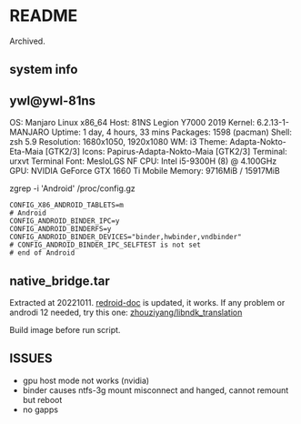 # README

Archived.

## system info
ywl@ywl-81ns 
------------ 
OS: Manjaro Linux x86_64 
Host: 81NS Legion Y7000 2019 
Kernel: 6.2.13-1-MANJARO 
Uptime: 1 day, 4 hours, 33 mins 
Packages: 1598 (pacman) 
Shell: zsh 5.9 
Resolution: 1680x1050, 1920x1080 
WM: i3 
Theme: Adapta-Nokto-Eta-Maia [GTK2/3] 
Icons: Papirus-Adapta-Nokto-Maia [GTK2/3] 
Terminal: urxvt 
Terminal Font: MesloLGS NF 
CPU: Intel i5-9300H (8) @ 4.100GHz 
GPU: NVIDIA GeForce GTX 1660 Ti Mobile 
Memory: 9716MiB / 15917MiB 

zgrep -i 'Android' /proc/config.gz

```
CONFIG_X86_ANDROID_TABLETS=m
# Android
CONFIG_ANDROID_BINDER_IPC=y
CONFIG_ANDROID_BINDERFS=y
CONFIG_ANDROID_BINDER_DEVICES="binder,hwbinder,vndbinder"
# CONFIG_ANDROID_BINDER_IPC_SELFTEST is not set
# end of Android
```

## native_bridge.tar

Extracted at 20221011.
[redroid-doc](https://github.com/remote-android/redroid-doc) is updated, it works.
If any problem or androdi 12 needed, try this one: [zhouziyang/libndk_translation](https://github.com/zhouziyang/libndk_translation)

Build image before run script.

## ISSUES

+ gpu host mode not works (nvidia)
+ binder causes ntfs-3g mount misconnect and hanged, cannot remount but reboot
+ no gapps
